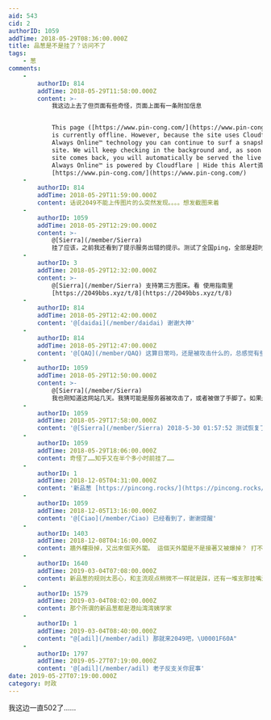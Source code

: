 ```yaml
---
aid: 543
cid: 2
authorID: 1059
addTime: 2018-05-29T08:36:00.000Z
title: 品葱是不是挂了？访问不了
tags:
    - 葱
comments:
    -
        authorID: 814
        addTime: 2018-05-29T11:58:00.000Z
        content: >-
            我这边上去了但页面有些奇怪，页面上面有一条附加信息


            This page ([https://www.pin-cong.com/](https://www.pin-cong.com/))
            is currently offline. However, because the site uses Cloudflare's
            Always Online™ technology you can continue to surf a snapshot of the
            site. We will keep checking in the background and, as soon as the
            site comes back, you will automatically be served the live version.
            Always Online™ is powered by Cloudflare | Hide this Alert资料来源: 品葱
            [https://www.pin-cong.com/](https://www.pin-cong.com/)
    -
        authorID: 814
        addTime: 2018-05-29T11:59:00.000Z
        content: 话说2049不能上传图片的么突然发现。。。。想发截图来着
    -
        authorID: 1059
        addTime: 2018-05-29T12:29:00.000Z
        content: >-
            @[Sierra](/member/Sierra)
            挂了应该，之前我还看到了提示服务出错的提示。测试了全国ping，全部是超时的……看样是问题还不小
    -
        authorID: 3
        addTime: 2018-05-29T12:32:00.000Z
        content: >-
            @[Sierra](/member/Sierra) 支持第三方图床。看 使用指南里
            [https://2049bbs.xyz/t/8](https://2049bbs.xyz/t/8)
    -
        authorID: 814
        addTime: 2018-05-29T12:42:00.000Z
        content: '@[daidai](/member/daidai) 谢谢大神'
    -
        authorID: 814
        addTime: 2018-05-29T12:47:00.000Z
        content: '@[QAQ](/member/QAQ) 这算日常吗，还是被攻击什么的，总感觉有些不妙'
    -
        authorID: 1059
        addTime: 2018-05-29T12:50:00.000Z
        content: >-
            @[Sierra](/member/Sierra)
            我也刚知道这网站几天。我猜可能是服务器被攻击了，或者被做了手脚了。如果是服务器出错，起码还能挂个提示页面，现在啥都没了。
    -
        authorID: 1059
        addTime: 2018-05-29T17:58:00.000Z
        content: '@[Sierra](/member/Sierra) 2018-5-30 01:57:52 测试恢复了。暂时没看到有有关说明……'
    -
        authorID: 1059
        addTime: 2018-05-29T18:06:00.000Z
        content: 奇怪了……知乎又在半个多小时前挂了……
    -
        authorID: 1
        addTime: 2018-12-05T04:31:00.000Z
        content: '新品葱 [https://pincong.rocks/](https://pincong.rocks/)'
    -
        authorID: 1059
        addTime: 2018-12-05T13:16:00.000Z
        content: '@[Ciao](/member/Ciao) 已经看到了，谢谢提醒'
    -
        authorID: 1403
        addTime: 2018-12-08T04:16:00.000Z
        content: 牆外樓掛掉，又出來個天外閣。 這個天外閣是不是接著又被爆掉？ 打不開了
    -
        authorID: 1640
        addTime: 2019-03-04T07:08:00.000Z
        content: 新品葱的规则太恶心，和主流观点稍微不一样就是踩，还有一堆支那挂嘴边的人
    -
        authorID: 1579
        addTime: 2019-03-04T08:02:00.000Z
        content: 那个所谓的新品葱都是港灿湾湾姨学家
    -
        authorID: 1
        addTime: 2019-03-04T08:40:00.000Z
        content: "@[adil](/member/adil) 那就来2049吧，\U0001F60A"
    -
        authorID: 1797
        addTime: 2019-05-27T07:19:00.000Z
        content: '@[adil](/member/adil) 老子反支关你屁事'
date: 2019-05-27T07:19:00.000Z
category: 时政
---
```


我这边一直502了……
